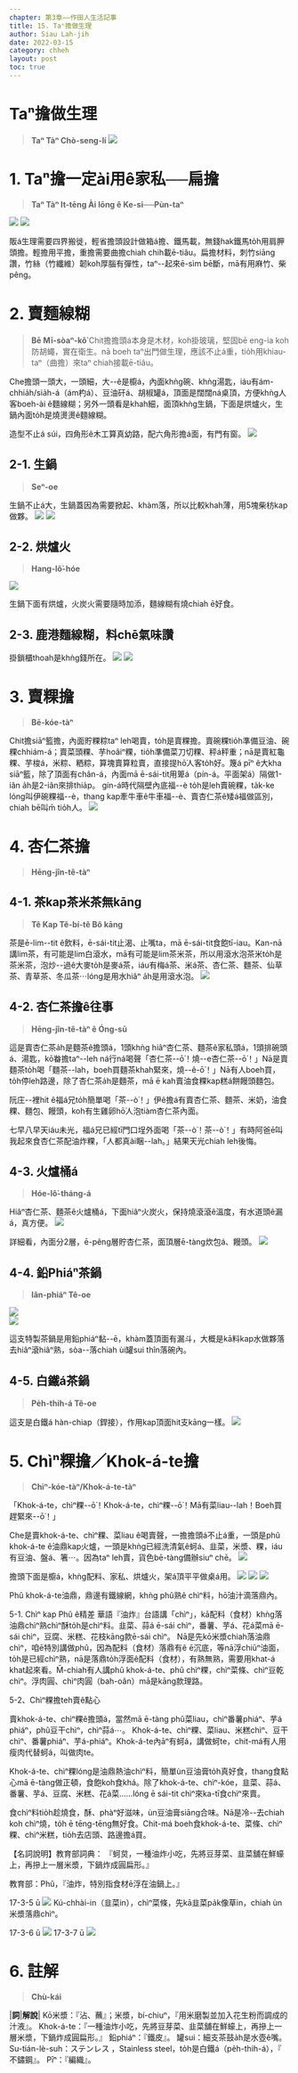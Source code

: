 ```yaml
---
chapter: 第3章——作田人生活記事
title: 15. Taⁿ擔做生理
author: Siau Lah-jih
date: 2022-03-15
category: chheh
layout: post
toc: true
---
```


# Taⁿ擔做生理
> **Taⁿ Tàⁿ Chò-seng-lí**
![](../too5/17/17-31-1.jpg)

# 1. Taⁿ擔一定ài用ê家私──扁擔
> **Taⁿ Tàⁿ It-tēng Ài Iōng ê Ke-si──Pùn-taⁿ**

![](../too5/17/17-31-7扁擔.jpg)
![](../too5/17/17-31-8扁擔.jpg)

販á生理需要四界搬徙，輕省擔頭設計做箱á擔、鐵馬載，無錢hak鐵馬to̍h用肩胛頭擔。輕擔用平擔，重擔需要曲擔chiah chih載ē-tiâu。扁擔材料，刺竹siāng讚，竹絲（竹纖維）韌koh厚腦有彈性，taⁿ--起來ē-sìm bē斷，mā有用麻竹、柴pêng。

# 2. 賣麵線糊
> **Bē Mī-sòaⁿ-kô͘**
Chit擔擔頭á本身是木材，koh掛玻璃，堅固bē eng-ia koh防胡蠅，實在衛生。nā boeh taⁿ出門做生理，應該不止á重，tio̍h用khiau-taⁿ（曲擔）來taⁿ chiah接載ē-tiâu。

Che擔頭一頭大，一頭細，大--ê是櫥á，內面khǹg碗、khǹg湯匙，iáu有ám-chhia̍h/sia̍h-á（ám杓á）、豆油矸á、胡椒罐á，頂面是闊闊ná桌頂，方便khǹg人客boeh-ài ê麵線糊；另外一頭看是khah細，面頂khǹg生鍋，下面是烘爐火，生鍋內面to̍h是燒燙燙ê麵線糊。

造型不止á súi，四角形ê木工算真幼路，配六角形擔á面，有門有窗。
![](../too5/17/17-8-1麵線糊.jpg)

## 2-1. 生鍋
> **Seⁿ-oe**

生鍋不止á大，生鍋蓋因為需要掀起、khàm落，所以比較khah薄，用5塊柴枋kap做夥。
![](../too5/17/17-8-2麵線糊.jpg)
![](../too5/17/17-8-3麵線糊.jpg)

## 2-2. 烘爐火
> **Hang-lô͘-hóe**

![](../too5/17/17-8-4麵線糊.jpg)

生鍋下面有烘爐，火炭火需要隨時加添，麵線糊有燒chiah ē好食。

## 2-3. 鹿港麵線糊，料chē氣味讚

掛鎖櫃thoah是khǹg錢所在。
![](../too5/17/17-8-5麵線糊.jpg)
![](../too5/17/17-8-6麵線糊.jpg)

# 3. 賣粿擔
> **Bē-kóe-tàⁿ**

Chit擔siāⁿ籃擔，內面貯粿粽taⁿ leh喝賣，to̍h是賣粿擔。賣碗粿tio̍h準備豆油、碗粿chhiám-á；賣菜頭粿、芋hoâiⁿ粿，tio̍h準備菜刀切粿、秤á秤重；nā是賣紅龜粿、芋梭á，米粽、粞粽，算塊賣算粒賣，直接提hō͘人客to̍h好。篾á pīⁿ ê大kha siāⁿ籃，除了頂面有chân-á，內面mā ē-sái-tit用箄á（pín-á。平面架á）隔做1-iân a̍h是2-iân來排thia̍p。
gín-á時代隔壁內底福--è to̍h是leh賣碗粿，ta̍k-ke lóng叫伊碗粿福--è，thang kap牽牛車ê牛車福--è、賣杏仁茶ê矮á福做區別，chiah bē叫m̄ tio̍h人。
![](../too5/17/17-9-1賣粿擔.jpg)

# 4. 杏仁茶擔 
> **Hēng-jîn-tê-tàⁿ**

## 4-1. 茶kap茶米茶無kāng
> **Tê Kap Tê-bí-tê Bô kāng**

茶是ē-lim--tit ê飲料，ē-sái-tit止渴、止嘴ta，mā ē-sái-tit食飽tī-iau。Kan-nā講lim茶，有可能是lim白滾水，mā有可能是lim茶米茶，所以用滾水泡茶米to̍h是茶米茶，泡炒--過ê大麥to̍h是麥á茶，iáu有梅á茶、米á茶、杏仁茶、麵茶、仙草茶、青草茶、冬瓜茶⋯lóng是用水hiâⁿ a̍h是用滾水泡。
![](../too5/17/17-31-1杏仁茶.jpg)

## 4-2. 杏仁茶擔ê往事
> **Hēng-jîn-tê-tàⁿ ê Óng-sū**

這是賣杏仁茶a̍h是麵茶ê擔頭á，1頭khǹg hiâⁿ杏仁茶、麵茶ê家私頭á，1頭排碗頭á、湯匙，kō͘畚擔taⁿ--leh ná行ná喝聲「杏仁茶--ō͘！燒--e杏仁茶--ō͘！」Nā是賣麵茶to̍h喝「麵茶--lah，boeh買麵茶khah緊來，燒--ê-ō͘！」Nā有人boeh買，to̍h停leh路邊，除了杏仁茶a̍h是麵茶，mā ē kah賣油食粿kap糕á餅饅頭麵包。

阮庄--裡hit ê福á兄to̍h簡單喝「茶--ò͘！」伊ê擔á有賣杏仁茶、麵茶、米奶，油食粿、麵包、饅頭，koh有生雞卵hō͘人泡tiàm杏仁茶內面。

七早八早天iáu未光，福á兄已經tī門口埕外面喝「茶--ò͘！茶--ò͘！」有時阿爸ē叫我起來食杏仁茶配油炸粿，「人都真ài睏--lah。」結果天光chiah leh後悔。

## 4-3. 火爐桶á
> **Hóe-lô͘-tháng-á**

Hiâⁿ杏仁茶、麵茶ê火爐桶á，下面hiâⁿ火炭火，保持燒滾滾ê溫度，有水道頭ê漏á，真方便。
![](../too5/17/17-31-2杏仁茶.jpg)

詳細看，內面分2層，ē-pêng層貯杏仁茶，面頂層ē-tàng炊包á、饅頭。
![](../too5/17/17-31-3杏仁茶.jpg)

## 4-4. 鉛Phiáⁿ茶鍋
> **Iân-phiáⁿ Tê-oe**

![](../too5/17/17-31-4杏仁茶.jpg)  
![](../too5/17/17-31-5杏仁茶鈷.jpg)

這支特製茶鍋是用鉛phiáⁿ黏--ē，khàm蓋頂面有漏斗，大概是kā料kap水做夥落去hiâⁿ滾hiâⁿ熟，sòa--落chiah ùi罐sui thîn落碗內。

## 4-5. 白鐵á茶鍋
> **Pe̍h-thih-á Tê-oe**

這支是白鐵á hàn-chiap（銲接），作用kap頂面hit支kāng一樣。
![](../too5/17/17-31-6杏仁茶.jpg)

# 5. Chìⁿ粿擔／Khok-á-te擔
> **Chìⁿ-kóe-tàⁿ/Khok-á-te-tàⁿ**

「Khok-á-te，chìⁿ粿--ō͘！Khok-á-te，chìⁿ粿--ō͘！Mā有菜liau--lah！Boeh買趕緊來--ō͘！」

Che是賣khok-á-te、chìⁿ粿、菜liau ê喝賣聲，一擔擔頭á不止á重，一頭是phû khok-á-te ê油鼎kap火爐，一頭是khǹg已經洗清氣ê蚵á、韭菜，米漿、粿，iáu有豆油、盤á、箸⋯。因為taⁿ leh賣，貨色bē-tàng備辦siuⁿ chē。
![](../too5/17/17-3-1糋粿擔.jpg)

擔頭下面是櫥á，khǹg配料、家私、烘爐火，架á頂平平做桌á用。
![](../too5/17/17-3-2糋粿擔.jpg)
![](../too5/17/17-3-3糋粿擔.jpg)
![](../too5/17/17-3-4糋粿擔.jpg)

Phû khok-á-te油鼎，鼎邊有鐵線網，khǹg phû熟ê chìⁿ料，hō͘油汁滴落鼎內。

5-1. Chìⁿ kap Phû ê精差
華語『油炸』台語講「chìⁿ」，kā配料（食材）khǹg落油鼎chìⁿ熟chìⁿ酥to̍h是chìⁿ料。韭菜、蒜á ē-sái chìⁿ，番薯、芋á、花á菜mā ē-sái chìⁿ，豆腐、米糕、花枝kāng款ē-sái chìⁿ。
Nā是先kō米漿chiah落油鼎chìⁿ，咱ē特別講做phû，因為配料（食材）落鼎有ê ē沉底，等nā浮chiūⁿ油面，to̍h是已經chìⁿ熟，nā是落鼎to̍h浮面ê配料（食材），有熟無熟，需要用khat-á khat起來看。M̄-chiah有人講phû khok-á-te、phû chìⁿ粿，chìⁿ菜條、chìⁿ豆乾chìⁿ。浮肉圓、chìⁿ肉圓（bah-oân）mā是kāng款理路。

5-2、Chìⁿ粿擔teh賣ê點心

賣khok-á-te、chìⁿ粿ê擔頭á，當然mā ē-tàng phû菜liau，chìⁿ番薯phiáⁿ、芋á phiáⁿ，phû豆干chìⁿ，chìⁿ蒜á⋯。
Khok-á-te、chìⁿ粿、菜liau、米糕chìⁿ、豆干chìⁿ、番薯phiáⁿ、芋á-phiáⁿ。Khok-á-te內āⁿ有蚵á，講做蚵te，chit-má有人用瘦肉代替蚵á，叫做肉te。

Khok-á-te、chìⁿ粿lóng是油鼎熱油chìⁿ料，簡單ùn豆油膏to̍h真好食，thang食點心mā ē-tàng做正頓，食飽koh食khá。除了khok-á-te、chìⁿ-kóe，韭菜、蒜á、番薯、芋á、豆腐、米糕、花á菜‥‥‥lóng ē sái-tit chìⁿ來ka-tī食chìⁿ來賣。

食chìⁿ料tio̍h趁燒食，酥、phàⁿ好滋味，ùn豆油膏siāng合味。Nā是冷--去chiah koh chìⁿ燒，to̍h ē tēng-tēng無好食。Chit-má boeh食khok-á-te、菜條、chìⁿ粿、chìⁿ米糕，tio̍h去店頭、路邊擔á買。


【名詞說明】教育部詞典：
『蚵炱，一種油炸小吃，先將豆芽菜、韭菜舖在鮮蠔上，再摻上一層米漿，下鍋炸成圓扁形。』

教育部：Phû，『油炸，特別指食材ē浮在油鍋上。』

17-3-5 ū
![](../too5/08/圖.jpg)
Kú-chhài-in（韭菜in），chìⁿ菜條，先kā韭菜pa̍k像草in，chiah ùn米漿落鼎chìⁿ。

17-3-6 ū
![](../too5/08/圖.jpg)
17-3-7 ū
![](../too5/08/圖.jpg)

# 6. 註解
> **Chù-kái**

|**詞**|**解說**|
Kō米漿：『沾、蘸』；米漿，bí-chiuⁿ，『用米磨製並加入花生粉而調成的汁液』。
Khok-á-te：『一種油炸小吃，先將豆芽菜、韭菜舖在鮮蠔上，再摻上一層米漿，下鍋炸成圓扁形。』
鉛phiáⁿ：『鐵皮』。
罐sui：細支茶鼓a̍h是水壺ê嘴。
Su-tián-lè-suh：ステンレス ，Stainless steel，to̍h是白鐵á（pe̍h-thih-á），『 不鏽鋼』。
Pīⁿ：『編織』。
